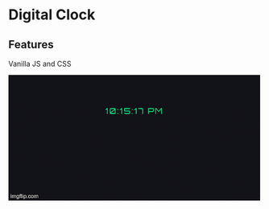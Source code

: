 # Digital Clock

## Features 
Vanilla JS and CSS

![clockgif](https://github.com/BibianaBalBar/digitalClock/blob/master/img/3y8vhz.gif)